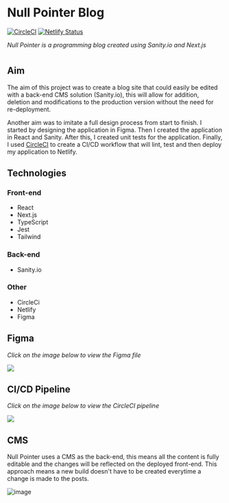 # Null Pointer Blog
[![CircleCI](https://dl.circleci.com/status-badge/img/gh/daempasha/null-pointer-blog/tree/master.svg?style=shield)](https://dl.circleci.com/status-badge/redirect/gh/daempasha/null-pointer-blog/tree/master)
[![Netlify Status](https://api.netlify.com/api/v1/badges/716187de-548f-41d9-85f5-f4de9c85eb9b/deploy-status)](https://app.netlify.com/sites/null-pointer-blog/deploys)


_Null Pointer is a programming blog created using Sanity.io and Next.js_

#

## Aim
The aim of this project was to create a blog site that could easily be edited with a back-end CMS solution (Sanity.io), this will allow for addition, deletion and modifications to the production version without the need for re-deployment.

Another aim was to imitate a full design process from start to finish. I started by designing the application in Figma. Then I created the application in React and Sanity. After this, I created unit tests for the application. Finally, I used [CircleCI](https://circleci.com/) to create a CI/CD workflow that will lint, test and then deploy my application to Netlify.

## Technologies
### Front-end
- React
- Next.js
- TypeScript
- Jest
- Tailwind

### Back-end
- Sanity.io

### Other
- CircleCi
- Netlify
- Figma

## Figma
_Click on the image below to view the Figma file_

[<img src="https://user-images.githubusercontent.com/42499726/192887302-436d1323-73d7-4af5-a59e-a1b69ce0a34a.png">](https://www.figma.com/proto/8Cy3tE5M6lITCdOsdG8m9S/Coding-Blog?page-id=0%3A1&node-id=0%3A1&viewport=1644%2C-782%2C0.44&scaling=min-zoom&starting-point-node-id=237%3A14)

## CI/CD Pipeline 
_Click on the image below to view the CircleCI pipeline_

[<img src="https://user-images.githubusercontent.com/42499726/192889905-65e1d050-1adf-4242-9bad-4afd08902c24.png">](https://app.circleci.com/pipelines/github/daempasha/null-pointer-blog)

## CMS
Null Pointer uses a CMS as the back-end, this means all the content is fully editable and the changes will be reflected on the deployed front-end. This approach means a new build doesn't have to be created everytime a change is made to the posts.

![image](https://user-images.githubusercontent.com/42499726/193050678-cfaf16c4-3b36-4df8-b26a-a62fe08778ef.png)

